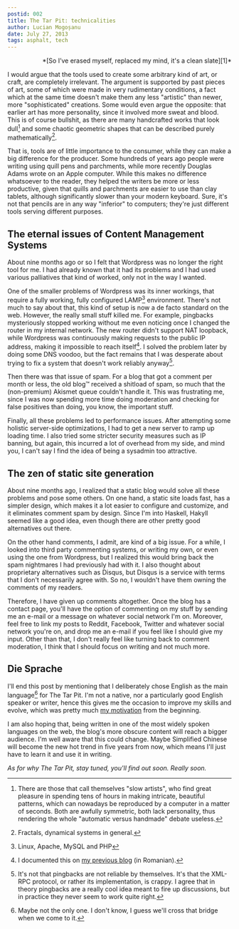 ```yaml
---
postid: 002
title: The Tar Pit: technicalities
author: Lucian Mogoșanu
date: July 27, 2013
tags: asphalt, tech
---
```


<p style="text-align: right">
*[So I’ve erased myself, replaced my mind, it's a clean slate][1]*</p>

I would argue that the tools used to create some arbitrary kind of art, or
craft, are completely irrelevant. The argument is supported by past pieces of
art, some of which were made in very rudimentary conditions, a fact which at
the same time doesn't make them any less "artistic" than newer, more
"sophisticated" creations. Some would even argue the opposite: that earlier art
has more personality, since it involved more sweat and blood. This is of
course bullshit, as there are many handcrafted works that look dull[^1] and
some chaotic geometric shapes that can be described purely mathematically[^2].

That is, tools are of little importance to the consumer, while they can make a
big difference for the producer. Some hundreds of years ago people were writing
using quill pens and parchments, while more recently Douglas Adams wrote on an
Apple computer. While this makes no difference whatsoever to the reader, they
helped the writers be more or less productive, given that quills and parchments
are easier to use than clay tablets, although significantly slower than your
modern keyboard. Sure, it's not that pencils are in any way "inferior" to
computers; they're just different tools serving different purposes.

<!--more-->

## The eternal issues of Content Management Systems

About nine months ago or so I felt that Wordpress was no longer the right tool
for me. I had already known that it had its problems and I had used various
palliatives that kind of worked, only not in the way I wanted.

One of the smaller problems of Wordpress was its inner workings, that require a
fully working, fully configured LAMP[^3] environment. There's not much to say
about that, this kind of setup is now a de facto standard on the web. However,
the really small stuff killed me. For example, pingbacks mysteriously stopped
working without me even noticing once I changed the router in my internal
network. The new router didn't support NAT loopback, while Wordpress was
continuously making requests to the public IP address, making it impossible to
reach itself[^4]. I solved the problem later by doing some DNS voodoo, but the
fact remains that I was desperate about trying to fix a system that doesn't
work reliably anyway[^5].

Then there was that issue of spam. For a blog that got a comment per month or
less, the old blog™ received a shitload of spam, so much that the (non-premium)
Akismet queue couldn't handle it. This was frustrating me, since I was now
spending more time doing moderation and checking for false positives than
doing, you know, the important stuff.

Finally, all these problems led to performance issues. After attempting some
holistic server-side optimizations, I had to get a new server to ramp up
loading time. I also tried some stricter security measures such as IP banning,
but again, this incurred a lot of overhead from my side, and mind you, I can't
say I find the idea of being a sysadmin too attractive.

## The zen of static site generation

About nine months ago, I realized that a static blog would solve all these
problems and pose some others. On one hand, a static site loads fast, has a
simpler design, which makes it a lot easier to configure and customize, and it
eliminates comment spam by design. Since I'm into Haskell, Hakyll seemed like a
good idea, even though there are other pretty good alternatives out there.

On the other hand comments, I admit, are kind of a big issue. For a while, I
looked into third party commenting systems, or writing my own, or even using
the one from Wordpress, but I realized this would bring back the spam
nightmares I had previously had with it. I also thought about proprietary
alternatives such as Disqus, but Disqus is a service with terms that I don't
necessarily agree with. So no, I wouldn't have them owning the comments of my
readers.

Therefore, I have given up comments altogether. Once the blog has a contact
page, you'll have the option of commenting on my stuff by sending me an e-mail
or a message on whatever social network I'm on. Moreover, feel free to link my
posts to Reddit, Facebook, Twitter and whatever social network you're on, and
drop me an e-mail if you feel like I should give my input. Other than that, I
don't really feel like turning back to comment moderation, I think that I
should focus on writing and not much more.

## Die Sprache

I'll end this post by mentioning that I deliberately chose English as the main
language[^6] for The Tar Pit. I'm not a native, nor a particularly good English
speaker or writer, hence this gives me the occasion to improve my skills and
evolve, which was pretty much [my motivation][3] from the beginning.

I am also hoping that, being written in one of the most widely spoken languages
on the web, the blog's more obscure content will reach a bigger audience. I'm
well aware that this could change. Maybe Simplified Chinese will become the new
hot trend in five years from now, which means I'll just have to learn it and
use it in writing.

*As for why The Tar Pit, stay tuned, you'll find out soon. Really soon.*

[^1]: There are those that call themselves "slow artists", who find great
pleasure in spending tens of hours in making intricate, beautiful patterns,
which can nowadays be reproduced by a computer in a matter of seconds. Both are
awfully symmetric, both lack personality, thus rendering the whole "automatic
versus handmade" debate useless.

[^2]: Fractals, dynamical systems in general.

[^3]: Linux, Apache, MySQL and PHP

[^4]: I documented this on [my previous blog][2] (in Romanian).

[^5]: It's not that pingbacks are not reliable by themselves. It's that the
XML-RPC protocol, or rather its implementation, is crappy. I agree that in
theory pingbacks are a really cool idea meant to fire up discussions, but in
practice they never seem to work quite right.

[^6]: Maybe not the only one. I don't know, I guess we'll cross that bridge
when we come to it.

[1]: https://www.youtube.com/watch?v=BdAeqtw3KeQ
[2]: http://lucian.mogosanu.ro/bricks/de-ce-nat-ul-e-o-idee-proasta "de ce nat-ul e o idee proastă"
[3]: /posts/y00/001-introduction.html "The Tar Pit: an introduction"

